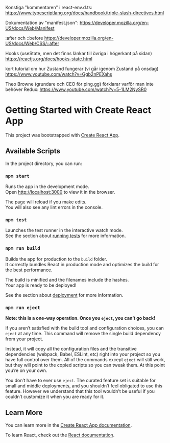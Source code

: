 Konstiga "kommentaren" i react-env.d.ts:
https://www.typescriptlang.org/docs/handbook/triple-slash-directives.html

Dokumentation av "manifest.json":
https://developer.mozilla.org/en-US/docs/Web/Manifest

:after och ::before
https://developer.mozilla.org/en-US/docs/Web/CSS/::after

Hooks (useState, men det finns länkar till övriga i högerkant på sidan)
https://reactjs.org/docs/hooks-state.html

kort tutorial om hur Zustand fungerar (vi går igenom Zustand på onsdag)
https://www.youtube.com/watch?v=Ggb2nPEXahs

Theo Browne (grundare och CEO för ping.gg) förklarar varför man inte behöver Redux:
https://www.youtube.com/watch?v=5-1LM2NySR0

# Getting Started with Create React App

This project was bootstrapped with [Create React App](https://github.com/facebook/create-react-app).

## Available Scripts

In the project directory, you can run:

### `npm start`

Runs the app in the development mode.\
Open [http://localhost:3000](http://localhost:3000) to view it in the browser.

The page will reload if you make edits.\
You will also see any lint errors in the console.

### `npm test`

Launches the test runner in the interactive watch mode.\
See the section about [running tests](https://facebook.github.io/create-react-app/docs/running-tests) for more information.

### `npm run build`

Builds the app for production to the `build` folder.\
It correctly bundles React in production mode and optimizes the build for the best performance.

The build is minified and the filenames include the hashes.\
Your app is ready to be deployed!

See the section about [deployment](https://facebook.github.io/create-react-app/docs/deployment) for more information.

### `npm run eject`

**Note: this is a one-way operation. Once you `eject`, you can’t go back!**

If you aren’t satisfied with the build tool and configuration choices, you can `eject` at any time. This command will remove the single build dependency from your project.

Instead, it will copy all the configuration files and the transitive dependencies (webpack, Babel, ESLint, etc) right into your project so you have full control over them. All of the commands except `eject` will still work, but they will point to the copied scripts so you can tweak them. At this point you’re on your own.

You don’t have to ever use `eject`. The curated feature set is suitable for small and middle deployments, and you shouldn’t feel obligated to use this feature. However we understand that this tool wouldn’t be useful if you couldn’t customize it when you are ready for it.

## Learn More

You can learn more in the [Create React App documentation](https://facebook.github.io/create-react-app/docs/getting-started).

To learn React, check out the [React documentation](https://reactjs.org/).
